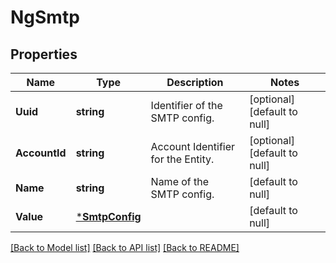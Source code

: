 # NgSmtp

## Properties
Name | Type | Description | Notes
------------ | ------------- | ------------- | -------------
**Uuid** | **string** | Identifier of the SMTP config. | [optional] [default to null]
**AccountId** | **string** | Account Identifier for the Entity. | [optional] [default to null]
**Name** | **string** | Name of the SMTP config. | [default to null]
**Value** | [***SmtpConfig**](SmtpConfig.md) |  | [default to null]

[[Back to Model list]](../README.md#documentation-for-models) [[Back to API list]](../README.md#documentation-for-api-endpoints) [[Back to README]](../README.md)

